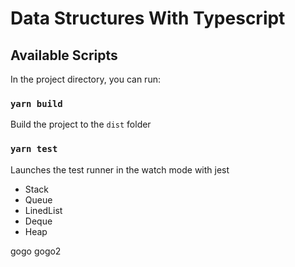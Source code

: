 # Data Structures With Typescript

## Available Scripts

In the project directory, you can run:

### `yarn build`

Build the project to the `dist` folder

### `yarn test`

Launches the test runner in the watch mode with jest

- Stack
- Queue
- LinedList
- Deque
- Heap


gogo
gogo2